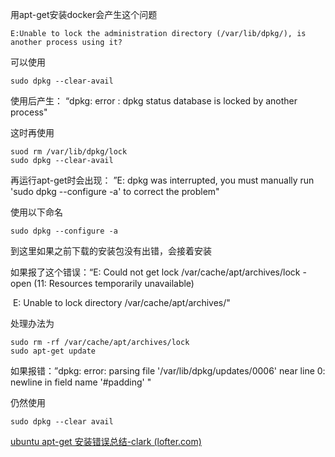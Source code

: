 用apt-get安装docker会产生这个问题

```
E:Unable to lock the administration directory (/var/lib/dpkg/), is another process using it?
```

可以使用

```
sudo dpkg --clear-avail
```

使用后产生： “dpkg: error : dpkg status database is locked by another process"

这时再使用

```
suod rm /var/lib/dpkg/lock
sudo dpkg --clear-avail
```

再运行apt-get时会出现： ”E: dpkg was interrupted, you must manually run 'sudo dpkg --configure -a' to correct the problem"

使用以下命名

```
sudo dpkg --configure -a
```

到这里如果之前下载的安装包没有出错，会接着安装

如果报了这个错误：“E: Could not get lock /var/cache/apt/archives/lock - open (11: Resources temporarily unavailable)

​	E: Unable to lock directory /var/cache/apt/archives/"

处理办法为

```
sudo rm -rf /var/cache/apt/archives/lock
sudo apt-get update
```

如果报错：”dpkg: error: parsing file '/var/lib/dpkg/updates/0006' near line 0: newline in field name '#padding' "

仍然使用

```
sudo dpkg --clear avail
```





[ubuntu apt-get 安装错误总结-clark (lofter.com)](http://fengmm521.lofter.com/post/2a9e99_d61dc96)